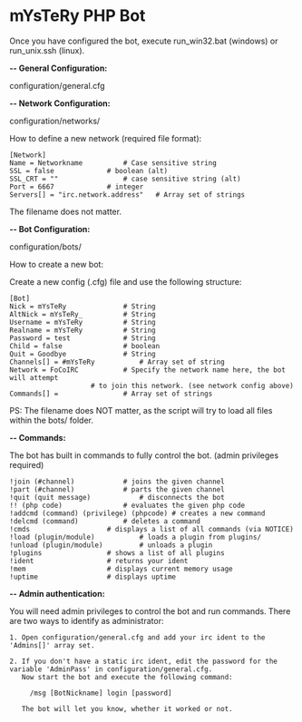mYsTeRy PHP Bot
=======

Once you have configured the bot, execute run_win32.bat (windows) or run_unix.ssh (linux).


**-- General Configuration:**

configuration/general.cfg



**-- Network Configuration:**

configuration/networks/

How to define a new network (required file format):

	[Network]
	Name = Networkname			# Case sensitive string
	SSL = false				# boolean (alt)
	SSL_CRT = ""				# case sensitive string (alt)
	Port = 6667				# integer
	Servers[] = "irc.network.address"	# Array set of strings

The filename does not matter.



**-- Bot Configuration:**

configuration/bots/

How to create a new bot:

Create a new config (.cfg) file and use the following structure:

	[Bot]
	Nick = mYsTeRy				# String
	AltNick = mYsTeRy_			# String
	Username = mYsTeRy			# String
	Realname = mYsTeRy			# String
	Password = test				# String
	Child = false				# boolean	
	Quit = Goodbye				# String
	Channels[] = #mYsTeRy			# Array set of string  	
	Network = FoCoIRC			# Specify the network name here, the bot will attempt
						# to join this network. (see network config above)
	Commands[] = 				# Array set of strings

PS: The filename does NOT matter, as the script will try to load all files
within the bots/ folder.	



**-- Commands:**

The bot has built in commands to fully control the bot. (admin privileges required)

	!join (#channel)			# joins the given channel
	!part (#channel)			# parts the given channel
	!quit (quit message)			# disconnects the bot
	!! (php code)				# evaluates the given php code
	!addcmd (command) (privilege) (phpcode) # creates a new command
	!delcmd (command)			# deletes a command
	!cmds					# displays a list of all commands (via NOTICE)
	!load (plugin/module)			# loads a plugin from plugins/
	!unload (plugin/module)			# unloads a plugin
	!plugins				# shows a list of all plugins
	!ident					# returns your ident
	!mem					# displays current memory usage
	!uptime					# displays uptime




**-- Admin authentication:**

You will need admin privileges to control the bot and run commands. There
are two ways to identify as administrator:

	1. Open configuration/general.cfg and add your irc ident to the 'Admins[]' array set.

	2. If you don't have a static irc ident, edit the password for the variable 'AdminPass' in configuration/general.cfg.
	   Now start the bot and execute the following command:

		 /msg [BotNickname] login [password]

	   The bot will let you know, whether it worked or not.



